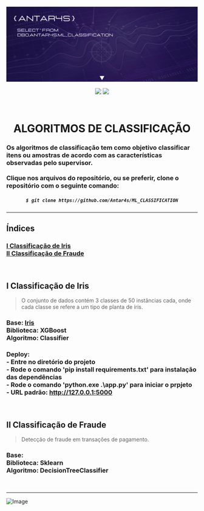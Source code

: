 <!-- BANNER -->
![Wallpaper](https://github.com/Antar4s/ML_CLASSIFICATION/blob/main/assets/Classification.png?raw=true)

<!-- INFORMATIONS -->
<p align="center">
<img src="http://img.shields.io/static/v1?label=LICENSE&message=MIT&color=GREEN&style=for-the-badge"/>     
<img src="http://img.shields.io/static/v1?label=STATUS&message=EM%20DESENVOLVIMENTO&color=GREEN&style=for-the-badge"/>
</p>
<br>

<!-- TITLE -->
<h1 align="center"> ALGORITMOS DE CLASSIFICAÇÃO </h1>
<h3> Os algoritmos de classificação tem como objetivo classificar itens ou amostras de acordo com as características observadas pelo supervisor. <br> <br> Clique nos arquivos do repositório, ou se preferir, clone o repositório com o seguinte comando: </h3>

<!-- CLONE REPOSITORY -->
<h5 align="center">
  
```bash
$ git clone https://github.com/Antar4s/ML_CLASSIFICATION
```
</h6>

<!-- BAR -->
<hr>

## Índices
### [I Classificação de Iris](#i-classificação-de-iris)<br>[II Classificação de Fraude](#ii-classificação-de-fraude)
<br>

<!-- STRUCTURE  1 -->
## I Classificação de Iris
> O conjunto de dados contém 3 classes de 50 instâncias cada, onde cada classe se refere a um tipo de planta de íris.
### Base: <a href="https://archive.ics.uci.edu/ml/datasets/iris">Iris</a><br>Biblioteca: XGBoost<br>Algoritmo: Classifier
### Deploy:<br>- Entre no diretório do projeto<br> -  Rode o comando 'pip install requirements.txt' para instalação das dependências<br>- Rode o comando 'python.exe .\app.py' para iniciar o prpjeto<br>- URL padrão: http://127.0.0.1:5000
<br>

## II Classificação de Fraude
> Detecção de fraude em transações de pagamento.
### Base:<br>Biblioteca: Sklearn<br>Algoritmo: DecisionTreeClassifier
<br>
<!-- BAR -->
<hr>

<!-- FOOTER -->
![Image](https://i.imgur.com/p4vnGAN.gif)

